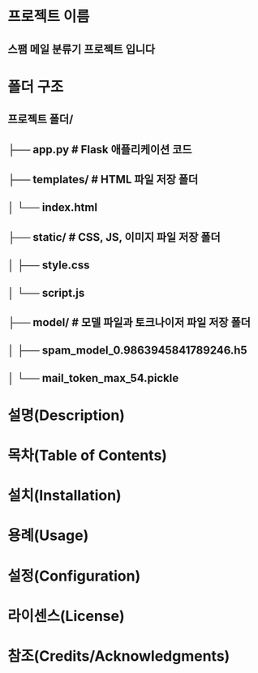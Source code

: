 # 프로젝트 이름
## 스팸 메일 분류기 프로젝트 입니다
##
# 폴더 구조
## 프로젝트 폴더/
## ├── app.py          # Flask 애플리케이션 코드
## ├── templates/      # HTML 파일 저장 폴더
## │   └── index.html
## ├── static/         # CSS, JS, 이미지 파일 저장 폴더
## │   ├── style.css
## │   └── script.js
## ├── model/          # 모델 파일과 토크나이저 파일 저장 폴더
## │   ├── spam_model_0.9863945841789246.h5
## │   └── mail_token_max_54.pickle
##
#
# 설명(Description)
# 목차(Table of Contents)
# 설치(Installation)
# 용례(Usage)
# 설정(Configuration)
# 라이센스(License)
# 참조(Credits/Acknowledgments)
